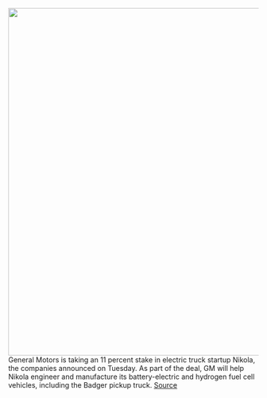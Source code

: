 <img src='https://cdn.vox-cdn.com/thumbor/9Z_FA1KeZ4ni2Atd5iDeO-CoSRc=/0x0:2750x1440/1200x800/filters:focal(1155x500:1595x940)/cdn.vox-cdn.com/uploads/chorus_image/image/67369332/nikola_badger2_cf395e4f22cda43fbd88058f8e08471af0f23467f0431422dbaff5542aac900c.0.jpg' width='700px' /><br/>
General Motors is taking an 11 percent stake in electric truck startup Nikola, the companies announced on Tuesday. As part of the deal, GM will help Nikola engineer and manufacture its battery-electric and hydrogen fuel cell vehicles, including the Badger pickup truck.
<a href='https://www.theverge.com/2020/9/8/21427009/gm-nikola-acquisition-electric-hydrogen-truck'> Source <a/>